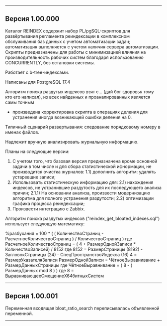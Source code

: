 --------------------------------------------------------------
## Версия 1.00.000

Каталог REINDEX содержит набор PL/pgSQL-скриптов для развёртывания регламента реиндексации в комплексном обслуживания баз данных с учетом автоматизации задач; автоматизация выполняется с учетом наличия сервера автоматизации.
Скрипты предназначены для работы с минимизацией влияния на производительность рабочих систем благодаря использованию CONCURRENTLY, без остановки системы.

Работает с b-tree-индексами.

Написаны для PostgreSQL 17.4

Алгоритм поиска раздутых индексов взят с... (дай бог здоровья тому кто его написал), из всех найденных и проаналированных является самы точным
- произведена корректировка скрипта в операциях деления для устранения иногда возникающей ошибки деления на 0.

Типичный сценарий развертывания: следование порядковому номеру в именах файлов.

Надлежит вручную анализировать журнальную информацию.

Планы на следующие версии:
1) С учетом того, что базовая версия предназначена кроме основной задачи в том числе и для сбора статистической ифнормации, не производится очистка журналов:
	1.1) дополнить алгоритм: удалять устаревшие записи;
2) Использовать статистическую информацию для:
	2.1) нахождения индексов, не устранившие раздутость для их последующего анализа причин;
		2.1.1) На основании анализа, произвести модернизацию алгоритма для полного устранения раздутости;
	2.2) оптимизации графика процесса реиндексации;
3) Произвести интеграцию с Zabbix.

Алгоритм поиска раздутых индексов ("reindex_get_bloated_indexes.sql") использует следующую математику:

%разбухания = 100 * ( ( КоличествоСтраниц - РасчетноеКоличествоСтраниц ) / КоличествоСтраниц )
где
РасчетноеКоличествоСтраниц = ( 4 + РазмерОднойЗаписи * КоличествоЗаписей) / 8152
где
8152 = РазмерСтраницы (8192) - ЗагловокСтраницы (24) - СпецПространствоИндекса (16)
4 = РазмерУказателяЗаписи
РазмерОднойЗаписи = ЧётноеВыравнивание + РазмерДанныхСтраницы
где
ЧётноеВыравнивание = ( 8 - ( РазмерДанных mod 8 ) )
где
8 = ВыравнивающееСмещениеX64битныхСистем

--------------------------------------------------------------
## Версия 1.00.001

Переменная входящая bloat_ratio_search переписывалась объявленной переменной.

--------------------------------------------------------------